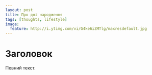 ```yaml
---
layout: post
title: Про дні народження
tags: [thoughts, lifestyle]
image:
  feature: http://i.ytimg.com/vi/G4ke6iZMTlg/maxresdefault.jpg
---
```


# Заголовок
Певний текст.

